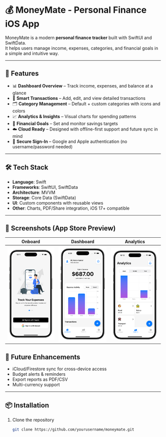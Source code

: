 # 💰 MoneyMate - Personal Finance iOS App

MoneyMate is a modern **personal finance tracker** built with SwiftUI and SwiftData.  
It helps users manage income, expenses, categories, and financial goals in a simple and intuitive way.

---

## 🚀 Features

- 📊 **Dashboard Overview** – Track income, expenses, and balance at a glance  
- 🧾 **Smart Transactions** – Add, edit, and view detailed transactions  
- 🗂 **Category Management** – Default + custom categories with icons and colors  
- 📈 **Analytics & Insights** – Visual charts for spending patterns  
- 🎯 **Financial Goals** – Set and monitor savings targets  
- ☁️ **Cloud Ready** – Designed with offline-first support and future sync in mind  
- 🔐 **Secure Sign-In** – Google and Apple authentication (no username/password needed)  

---

## 🛠️ Tech Stack

- **Language**: Swift  
- **Frameworks**: SwiftUI, SwiftData  
- **Architecture**: MVVM  
- **Storage**: Core Data (SwiftData)  
- **UI**: Custom components with reusable views  
- **Other**: Charts, PDF/Share integration, iOS 17+ compatible  

---

## 📸 Screenshots (App Store Preview)
| Onboard | Dashboard | Analytics |
|---------|-----------|-----------|
| <img src="assets/onboard.png" width="200"/> | <img src="assets/dashboard.png" width="200"/> | <img src="assets/analytics.png" width="200"/> |

## 🔮 Future Enhancements

- iCloud/Firestore sync for cross-device access  
- Budget alerts & reminders  
- Export reports as PDF/CSV  
- Multi-currency support  

---

## 📦 Installation

1. Clone the repository  
   ```bash
   git clone https://github.com/yourusername/moneymate.git
